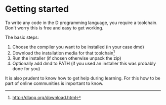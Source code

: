 # Getting started
To write any code in the D programming language, you require a toolchain. Don't worry this is free and easy to get working.

The basic steps:

1. Choose the compiler you want to be installed (in your case dmd)
2. Download the installation media for that toolchain[^DDownloads]
3. Run the installer (if chosen otherwise unpack the zip)
4. Optionally add dmd to PATH (if you used an installer this was probably done for you)

It is also prudent to know how to get help during learning. For this how to be part of online communities is important to know.

[^DDownloads]: http://dlang.org/download.html